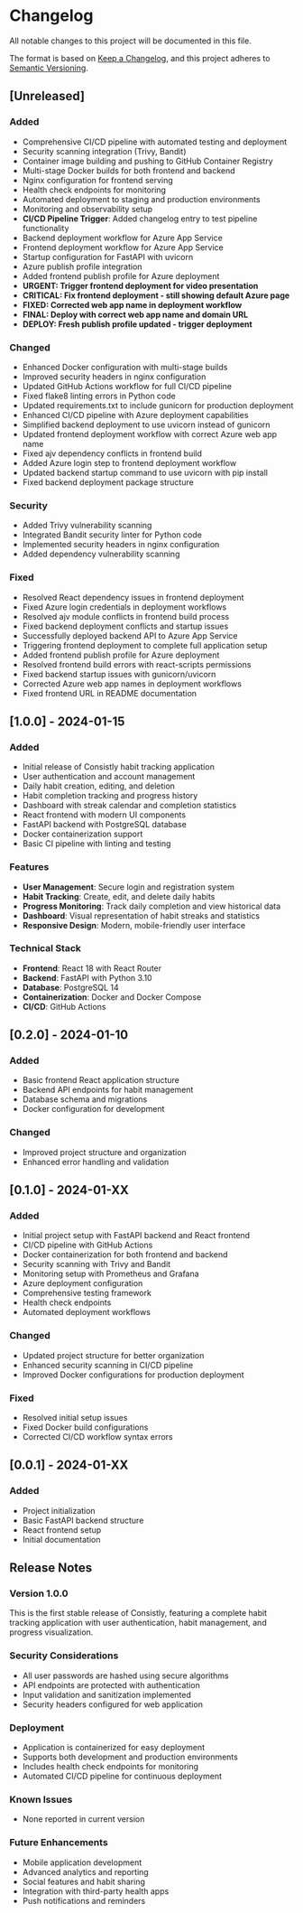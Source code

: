 # Changelog

All notable changes to this project will be documented in this file.

The format is based on [Keep a Changelog](https://keepachangelog.com/en/1.0.0/),
and this project adheres to [Semantic Versioning](https://semver.org/spec/v2.0.0.html).

## [Unreleased]

### Added

- Comprehensive CI/CD pipeline with automated testing and deployment
- Security scanning integration (Trivy, Bandit)
- Container image building and pushing to GitHub Container Registry
- Multi-stage Docker builds for both frontend and backend
- Nginx configuration for frontend serving
- Health check endpoints for monitoring
- Automated deployment to staging and production environments
- Monitoring and observability setup
- **CI/CD Pipeline Trigger**: Added changelog entry to test pipeline functionality
- Backend deployment workflow for Azure App Service
- Frontend deployment workflow for Azure App Service
- Startup configuration for FastAPI with uvicorn
- Azure publish profile integration
- Added frontend publish profile for Azure deployment
- **URGENT: Trigger frontend deployment for video presentation**
- **CRITICAL: Fix frontend deployment - still showing default Azure page**
- **FIXED: Corrected web app name in deployment workflow**
- **FINAL: Deploy with correct web app name and domain URL**
- **DEPLOY: Fresh publish profile updated - trigger deployment**

### Changed

- Enhanced Docker configuration with multi-stage builds
- Improved security headers in nginx configuration
- Updated GitHub Actions workflow for full CI/CD pipeline
- Fixed flake8 linting errors in Python code
- Updated requirements.txt to include gunicorn for production deployment
- Enhanced CI/CD pipeline with Azure deployment capabilities
- Simplified backend deployment to use uvicorn instead of gunicorn
- Updated frontend deployment workflow with correct Azure web app name
- Fixed ajv dependency conflicts in frontend build
- Added Azure login step to frontend deployment workflow
- Updated backend startup command to use uvicorn with pip install
- Fixed backend deployment package structure

### Security

- Added Trivy vulnerability scanning
- Integrated Bandit security linter for Python code
- Implemented security headers in nginx configuration
- Added dependency vulnerability scanning

### Fixed

- Resolved React dependency issues in frontend deployment
- Fixed Azure login credentials in deployment workflows
- Resolved ajv module conflicts in frontend build process
- Fixed backend deployment conflicts and startup issues
- Successfully deployed backend API to Azure App Service
- Triggering frontend deployment to complete full application setup
- Added frontend publish profile for Azure deployment
- Resolved frontend build errors with react-scripts permissions
- Fixed backend startup issues with gunicorn/uvicorn
- Corrected Azure web app names in deployment workflows
- Fixed frontend URL in README documentation

## [1.0.0] - 2024-01-15

### Added

- Initial release of Consistly habit tracking application
- User authentication and account management
- Daily habit creation, editing, and deletion
- Habit completion tracking and progress history
- Dashboard with streak calendar and completion statistics
- React frontend with modern UI components
- FastAPI backend with PostgreSQL database
- Docker containerization support
- Basic CI pipeline with linting and testing

### Features

- **User Management**: Secure login and registration system
- **Habit Tracking**: Create, edit, and delete daily habits
- **Progress Monitoring**: Track daily completion and view historical data
- **Dashboard**: Visual representation of habit streaks and statistics
- **Responsive Design**: Modern, mobile-friendly user interface

### Technical Stack

- **Frontend**: React 18 with React Router
- **Backend**: FastAPI with Python 3.10
- **Database**: PostgreSQL 14
- **Containerization**: Docker and Docker Compose
- **CI/CD**: GitHub Actions

## [0.2.0] - 2024-01-10

### Added

- Basic frontend React application structure
- Backend API endpoints for habit management
- Database schema and migrations
- Docker configuration for development

### Changed

- Improved project structure and organization
- Enhanced error handling and validation

## [0.1.0] - 2024-01-XX

### Added

- Initial project setup with FastAPI backend and React frontend
- CI/CD pipeline with GitHub Actions
- Docker containerization for both frontend and backend
- Security scanning with Trivy and Bandit
- Monitoring setup with Prometheus and Grafana
- Azure deployment configuration
- Comprehensive testing framework
- Health check endpoints
- Automated deployment workflows

### Changed

- Updated project structure for better organization
- Enhanced security scanning in CI/CD pipeline
- Improved Docker configurations for production deployment

### Fixed

- Resolved initial setup issues
- Fixed Docker build configurations
- Corrected CI/CD workflow syntax errors

## [0.0.1] - 2024-01-XX

### Added

- Project initialization
- Basic FastAPI backend structure
- React frontend setup
- Initial documentation

## Release Notes

### Version 1.0.0

This is the first stable release of Consistly, featuring a complete habit tracking application with user authentication, habit management, and progress visualization.

### Security Considerations

- All user passwords are hashed using secure algorithms
- API endpoints are protected with authentication
- Input validation and sanitization implemented
- Security headers configured for web application

### Deployment

- Application is containerized for easy deployment
- Supports both development and production environments
- Includes health check endpoints for monitoring
- Automated CI/CD pipeline for continuous deployment

### Known Issues

- None reported in current version

### Future Enhancements

- Mobile application development
- Advanced analytics and reporting
- Social features and habit sharing
- Integration with third-party health apps
- Push notifications and reminders
